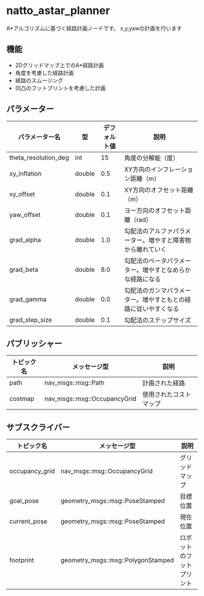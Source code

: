# natto_astar_planner
A*アルゴリズムに基づく経路計画ノードです。
x,y,yawの計画を行います

## 機能
- 2Dグリッドマップ上でのA*経路計画
- 角度を考慮した経路計画
- 経路のスムージング
- 凹凸のフットプリントを考慮した計画

## パラメーター
| パラメーター名 | 型 | デフォルト値 | 説明 |
| - | - | - | - |
| theta_resolution_deg | int | 15 | 角度の分解能（度） |
| xy_inflation | double | 0.5 | XY方向のインフレーション距離（m） |
| xy_offset | double | 0.1 | XY方向のオフセット距離（m） |
| yaw_offset | double | 0.1 | ヨー方向のオフセット距離（rad） |
| grad_alpha | double | 1.0 | 勾配法のアルファパラメーター。増やすと障害物から離れていく |
| grad_beta | double | 8.0 | 勾配法のベータパラメーター。増やすとなめらかな経路になる |
| grad_gamma | double | 0.0 | 勾配法のガンマパラメーター。増やすともとの経路に従いやすくなる |
| grad_step_size | double | 0.1 | 勾配法のステップサイズ |

## パブリッシャー
| トピック名 | メッセージ型 | 説明 |
| - | - | - |
| path | nav_msgs::msg::Path | 計画された経路 |
| costmap | nav_msgs::msg::OccupancyGrid | 使用されたコストマップ |

## サブスクライバー
| トピック名 | メッセージ型 | 説明 |
| - | - | - |
| occupancy_grid | nav_msgs::msg::OccupancyGrid | グリッドマップ |
| goal_pose | geometry_msgs::msg::PoseStamped | 目標位置 |
| current_pose | geometry_msgs::msg::PoseStamped | 現在位置 |
| footprint | geometry_msgs::msg::PolygonStamped | ロボットのフットプリント |
